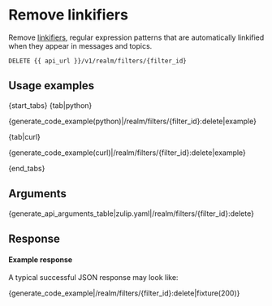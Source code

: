 # Remove linkifiers

Remove [linkifiers](/help/add-a-custom-linkification-filter), regular
expression patterns that are automatically linkified when they appear
in messages and topics.

`DELETE {{ api_url }}/v1/realm/filters/{filter_id}`

## Usage examples

{start_tabs}
{tab|python}

{generate_code_example(python)|/realm/filters/{filter_id}:delete|example}

{tab|curl}

{generate_code_example(curl)|/realm/filters/{filter_id}:delete|example}

{end_tabs}

## Arguments

{generate_api_arguments_table|zulip.yaml|/realm/filters/{filter_id}:delete}

## Response

#### Example response

A typical successful JSON response may look like:

{generate_code_example|/realm/filters/{filter_id}:delete|fixture(200)}
